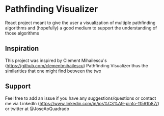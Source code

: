 # Pathfinding Visualizer 

React project meant to give the user a visualization of multiple pathfinding algorithms and (hopefully) a good medium to support the understanding of those algorithms 

## Inspiration

This project was inspired by Clement Mihailescu's (https://github.com/clementmihailescu) Pathfinding Visualizer thus the similarities that one might find between the two 

## Support

Feel free to add an issue if you have any suggestions/questions or contact me via LinkedIn (https://www.linkedin.com/in/jos%C3%A9-pinto-11591b87/) or twitter at @JoseAoQuadrado
